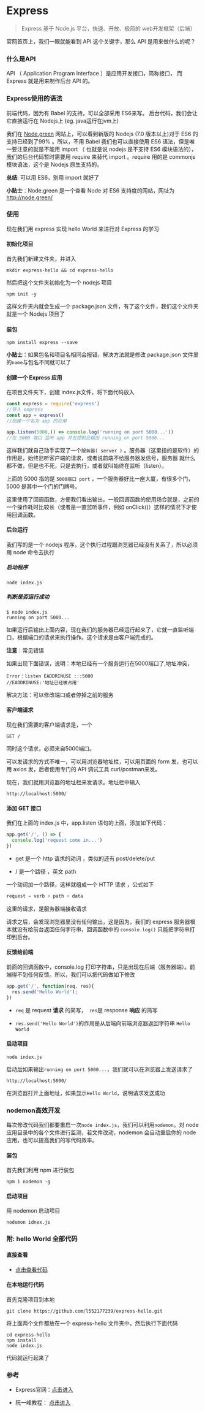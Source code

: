 # Express

> Express 基于 Node.js 平台，快速、开放、极简的 web开发框架（后端）

官网首页上，我们一眼就能看到 API 这个关键字，那么 API 是用来做什么的呢？

### 什么是API

API （ Application Program Interface ）是应用开发接口，简称接口，
而 Express 就是用来制作后台 API 的。

### Express使用的语法

前端代码，因为有 Babel 的支持，可以全部采用 ES6来写。
后台代码，我们会让它直接运行在 Nodejs上 (eg. java运行在jvm上)

我们在 [Node.green](http://node.green/) 网站上，可以看到新版的 Nodejs (7.0 版本以上)对于 ES6 的支持已经到了99% 。所以，不用 Babel 我们也可以直接使用 ES6 语法，但是唯一要注意的就是不能用 import （ 也就是说 nodejs 是不支持 ES6 模块语法的），我们的后台代码暂时需要用 require 来替代 import 。require 用的是 commonjs 模块语法，这个是 Nodejs 原生支持的。

**总结**: 可以用 ES6，别用 import 就好了

**小贴士**：Node.green 是一个查看 Node 对 ES6 支持度的网站，网址为 http://node.green/

### 使用

现在我们用 express 实现 hello World 来进行对 Express 的学习

#### 初始化项目

首先我们新建文件夹，并进入

```
mkdir express-hello && cd express-hello
```

然后把这个文件夹初始化为一个 nodejs 项目

```
npm init -y
```

这样文件夹内就会生成一个 package.json 文件，有了这个文件，我们这个文件夹就是一个 Nodejs 项目了

#### 装包

```
npm install express --save
```

**小贴士**：如果包名和项目名相同会报错，解决方法就是修改 package.json 文件里的`name`与包名不同就可以了

#### 创建一个 Express 应用

在项目文件夹下，创建 index.js文件，将下面代码放入

```js
const express = require('express')
//导入 express
const app = express()
//创建一个名为 app 的应用

app.listen(5000,() => console.log('running on port 5000...'))
//在 5000 端口 监听 app 并在控制台输出 running on port 5000...
```

这样我们就自己动手实现了一个`服务器( server )` 。服务器（这里指的是软件）的作用是，始终监听客户端的请求，或者说前端不给服务器发信号，服务器 就什么都不做，但是也不死，只是去执行，或者就叫始终在监听（listen）。

上面的 5000 指的是 `5000端口 port` ，一个服务器好比一座大厦，有很多个门，5000 是其中一个门的门牌号。

这里使用了回调函数，方便我们看出输出。一般回调函数的使用场合就是，之前的一个操作耗时比较长（或者是一直监听事件，例如 onClick()）这样的情况下才使用回调函数。


#### 后台运行

我们写的是一个 nodejs 程序，这个执行过程跟浏览器已经没有关系了，所以必须用 node 命令去执行

##### 启动程序

```
node index.js
```

##### 判断是否运行成功

```
$ node index.js
running on port 5000...
```

如果运行后输出上面内容，现在我们的服务器已经运行起来了，它就一直监听端口，根据端口的请求来执行操作。这个请求是由客户端完成的。

**注意**：常见错误

如果出现下面错误，说明：本地已经有一个服务运行在5000端口了,地址冲突，

```
Error：listen EADDRINUSE :::5000
//EADDRINUSE:'地址已经被占用'
```

解决方法：可以修改端口或者停掉之前的服务

#### 客户端请求

现在我们需要的客户端请求是，一个

```
GET /
```

同时这个请求，必须来自5000端口。

可以发请求的方式不唯一，可以用浏览器地址栏，可以用页面的 form 发，也可以用 axios 发，后者使用专门的 API 调试工具 curl/postman来发。

现在，我们就用浏览器的地址栏来发请求。地址栏中输入

```
http://localhost:5000/
```

#### 添加 GET 接口

我们在上面的 index.js 中，app.listen 语句的上面，添加如下代码：

```js
app.get('/', () => {
  console.log('request come in...')
})
```

- get 是一个 http 请求的动词 ，类似的还有 post/delete/put

- / 是一个路径 ，英文 path

一个动词加一个路径，这样就组成一个 HTTP 请求 ，公式如下

```js
request = verb + path + data
```

这里的请求，是服务器端接收请求

请求之后，会发现浏览器里没有任何输出，这是因为，我们的 express 服务器根本就没有给前台返回任何字符串，回调函数中的 `console.log()` 只能把字符串打印到后台。

#### 反馈给前端

前面的回调函数中，console.log 打印字符串，只是出现在后端（服务器端）。前端得不到任何反馈。所以，我们可以把代码做如下修改

```js
app.get('/', function(req, res){
  res.send('Hello World');
})
```

 - `req` 是 request **请求** 的简写，` res`是 response **响应** 的简写

 - `res.send('Hello World')`的作用是从后端向前端浏览器返回字符串 `Hello World`

#### 启动项目

```
node index.js
```

启动后如果输出`running on port 5000...`，我们就可以在浏览器上发送请求了

```
http://localhost:5000/
```

在浏览器打开上面地址，如果显示`Hello World`，说明请求发送成功

### nodemon高效开发

每次修改代码我们都要重启一次`node index.js`，我们可以利用`nodemon`。对 node 应用目录中的各个文件进行监测，若文件改动，nodemon 会自动重启你的 node 应用，也可以提高我们的写代码效率。

#### 装包

首先我们利用 npm 进行装包

```
npm i nodemon -g
```

#### 启动项目

用 nodemon 启动项目

```
nodemon idnex.js
```

### 附: hello World 全部代码

#### 直接查看

 - [点击查看代码](https://github.com/l552177239/express-hello/blob/master/index.js)

#### 在本地运行代码

首先克隆项目到本地

```
git clone https://github.com/l552177239/express-hello.git
```

将上面两个文件都放在一个 express-hello 文件夹中，然后执行下面代码

```
cd express-hello
npm install
node index.js
```

代码就运行起来了

### 参考

 - Express官网：[点击进入](http://www.expressjs.com.cn/)

 - 阮一峰教程： [点击进入](http://javascript.ruanyifeng.com/nodejs/express.html)
